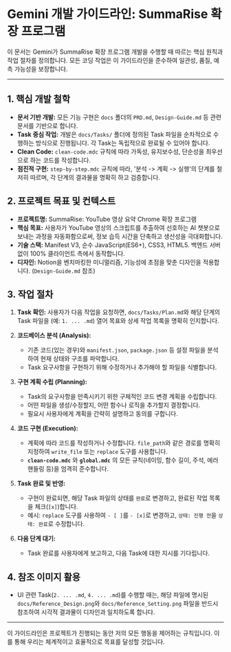 # Gemini 개발 가이드라인: SummaRise 확장 프로그램

이 문서는 Gemini가 SummaRise 확장 프로그램 개발을 수행할 때 따르는 핵심 원칙과 작업 절차를 정의합니다. 모든 코딩 작업은 이 가이드라인을 준수하여 일관성, 품질, 예측 가능성을 보장합니다.

---

## 1. 핵심 개발 철학

- **문서 기반 개발:** 모든 기능 구현은 `docs` 폴더의 `PRD.md`, `Design-Guide.md` 등 관련 문서를 기반으로 합니다.
- **Task 중심 작업:** 개발은 `docs/Tasks/` 폴더에 정의된 Task 파일을 순차적으로 수행하는 방식으로 진행됩니다. 각 Task는 독립적으로 완료될 수 있어야 합니다.
- **Clean Code:** `clean-code.mdc` 규칙에 따라 가독성, 유지보수성, 단순성을 최우선으로 하는 코드를 작성합니다.
- **점진적 구현:** `step-by-step.mdc` 규칙에 따라, '분석 -> 계획 -> 실행'의 단계를 철저히 따르며, 각 단계의 결과물을 명확히 하고 검증합니다.

## 2. 프로젝트 목표 및 컨텍스트

- **프로젝트명:** SummaRise: YouTube 영상 요약 Chrome 확장 프로그램
- **핵심 목표:** 사용자가 YouTube 영상의 스크립트를 추출하여 선호하는 AI 챗봇으로 보내는 과정을 자동화함으로써, 정보 습득 시간을 단축하고 생산성을 극대화합니다.
- **기술 스택:** Manifest V3, 순수 JavaScript(ES6+), CSS3, HTML5. 백엔드 서버 없이 100% 클라이언트 측에서 동작합니다.
- **디자인:** Notion을 벤치마킹한 미니멀리즘, 기능성에 초점을 맞춘 디자인을 적용합니다. (`Design-Guide.md` 참조)

## 3. 작업 절차

1.  **Task 확인:** 사용자가 다음 작업을 요청하면, `docs/Tasks/Plan.md`와 해당 단계의 Task 파일을 (예: `1. ... .md`) 열어 목표와 상세 작업 목록을 명확히 인지합니다.

2.  **코드베이스 분석 (Analysis):**
    -   기존 코드(있는 경우)와 `manifest.json`, `package.json` 등 설정 파일을 분석하여 현재 상태와 구조를 파악합니다.
    -   Task 요구사항을 구현하기 위해 수정하거나 추가해야 할 파일을 식별합니다.

3.  **구현 계획 수립 (Planning):**
    -   Task의 요구사항을 만족시키기 위한 구체적인 코드 변경 계획을 수립합니다.
    -   어떤 파일을 생성/수정할지, 어떤 함수나 로직을 추가할지 결정합니다.
    -   필요시 사용자에게 계획을 간략히 설명하고 동의를 구합니다.

4.  **코드 구현 (Execution):**
    -   계획에 따라 코드를 작성하거나 수정합니다. `file_path`와 같은 경로를 명확히 지정하여 `write_file` 또는 `replace` 도구를 사용합니다.
    -   **`clean-code.mdc`** 와 **`global.mdc`** 의 모든 규칙(네이밍, 함수 길이, 주석, 에러 핸들링 등)을 엄격히 준수합니다.

5.  **Task 완료 및 반영:**
    -   구현이 완료되면, 해당 Task 파일의 상태를 `완료`로 변경하고, 완료된 작업 목록을 체크(`[x]`)합니다.
    -   예시: `replace` 도구를 사용하여 `- [ ]`를 `- [x]`로 변경하고, `상태: 진행 전`을 `상태: 완료`로 수정합니다.

6.  **다음 단계 대기:**
    -   Task 완료를 사용자에게 보고하고, 다음 Task에 대한 지시를 기다립니다.

## 4. 참조 이미지 활용

-   UI 관련 Task(`2. ... .md`, `4. ... .md`)를 수행할 때는, 해당 파일에 명시된 `docs/Reference_Design.png`와 `docs/Reference_Setting.png` 파일을 반드시 참조하여 시각적 결과물이 디자인과 일치하도록 합니다.

---

이 가이드라인은 프로젝트가 진행되는 동안 저의 모든 행동을 제어하는 규칙입니다. 이를 통해 우리는 체계적이고 효율적으로 목표를 달성할 것입니다.
